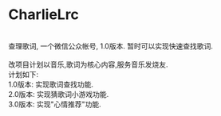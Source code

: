 CharlieLrc
==========
<br>
查理歌词, 一个微信公众帐号, 1.0版本. 暂时可以实现快速查找歌词.<br>
<br>
改项目计划以音乐,歌词为核心内容,服务音乐发烧友.<br>
计划如下:<br>
1.0版本: 实现歌词查找功能.<br>
2.0版本: 实现猜歌词小游戏功能.<br>
3.0版本: 实现"心情推荐"功能.<br>
